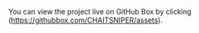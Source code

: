 You can view the project live on GitHub Box by clicking (https://githubbox.com/CHAITSNIPER/assets).

